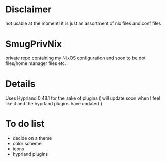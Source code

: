 # Disclaimer
not usable at the moment! it is just an assortment of nix files and conf files

# SmugPrivNix
private repo containing my NixOS configuration and soon to be dot files/home manager files etc.


# Details
Uses Hyprland 0.48.1 for the sake of plugins ( will update soon when I feel like it and the hyprland plugins have updated )



# To do list
* decide on a theme
* color scheme
* icons
* hyprland plugins

